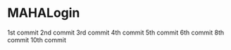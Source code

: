 # MAHALogin
1st  commit
2nd commit
3rd commit
4th commit
5th commit
6th commit
8th commit
10th commit
